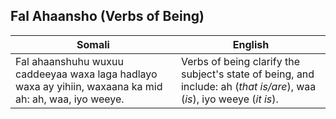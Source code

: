 ## Fal Ahaansho (Verbs of Being)

| **Somali**                                                              | **English**                                                          |
|--------------------------------------------------------------------------|----------------------------------------------------------------------|
| Fal ahaanshuhu wuxuu caddeeyaa waxa laga hadlayo waxa ay yihiin, waxaana ka mid ah: ah, waa, iyo weeye. | Verbs of being clarify the subject's state of being, and include: ah (*that is/are*), waa (*is*), iyo weeye (*it is*). |
